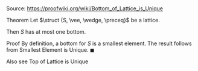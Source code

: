 # 

Source: https://proofwiki.org/wiki/Bottom_of_Lattice_is_Unique

Theorem
Let $\struct {S, \vee, \wedge, \preceq}$ be a lattice.

Then $S$ has at most one bottom.


Proof
By definition, a bottom for $S$ is a smallest element.
The result follows from Smallest Element is Unique.
$\blacksquare$


Also see
Top of Lattice is Unique





